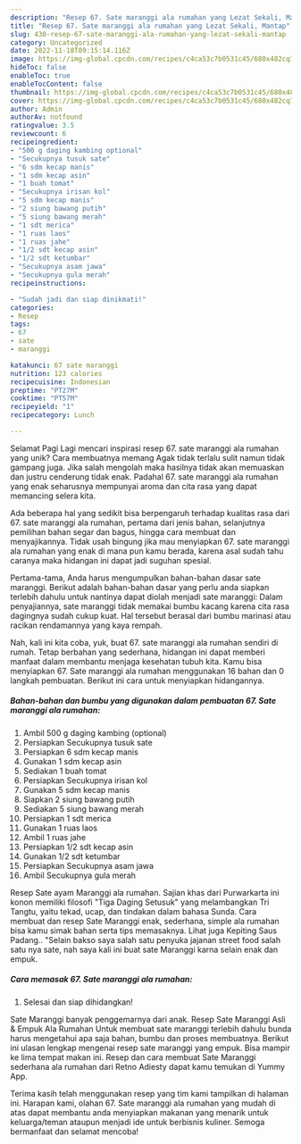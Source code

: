 ```yaml
---
description: "Resep 67. Sate maranggi ala rumahan yang Lezat Sekali, Mantap"
title: "Resep 67. Sate maranggi ala rumahan yang Lezat Sekali, Mantap"
slug: 430-resep-67-sate-maranggi-ala-rumahan-yang-lezat-sekali-mantap
category: Uncategorized
date: 2022-11-18T09:15:14.116Z
image: https://img-global.cpcdn.com/recipes/c4ca53c7b0531c45/680x482cq70/67-sate-maranggi-ala-rumahan-foto-resep-utama.jpg
hideToc: false
enableToc: true
enableTocContent: false
thumbnail: https://img-global.cpcdn.com/recipes/c4ca53c7b0531c45/680x482cq70/67-sate-maranggi-ala-rumahan-foto-resep-utama.jpg
cover: https://img-global.cpcdn.com/recipes/c4ca53c7b0531c45/680x482cq70/67-sate-maranggi-ala-rumahan-foto-resep-utama.jpg
author: Admin
authorAv: notfound
ratingvalue: 3.5
reviewcount: 6
recipeingredient:
- "500 g daging kambing optional"
- "Secukupnya tusuk sate"
- "6 sdm kecap manis"
- "1 sdm kecap asin"
- "1 buah tomat"
- "Secukupnya irisan kol"
- "5 sdm kecap manis"
- "2 siung bawang putih"
- "5 siung bawang merah"
- "1 sdt merica"
- "1 ruas laos"
- "1 ruas jahe"
- "1/2 sdt kecap asin"
- "1/2 sdt ketumbar"
- "Secukupnya asam jawa"
- "Secukupnya gula merah"
recipeinstructions:

- "Sudah jadi dan siap dinikmati!"
categories:
- Resep
tags:
- 67
- sate
- maranggi

katakunci: 67 sate maranggi 
nutrition: 123 calories
recipecuisine: Indonesian
preptime: "PT27M"
cooktime: "PT57M"
recipeyield: "1"
recipecategory: Lunch

---
```



Selamat Pagi Lagi mencari inspirasi resep 67. sate maranggi ala rumahan yang unik? Cara membuatnya memang Agak tidak terlalu sulit namun tidak gampang juga. Jika salah mengolah maka hasilnya tidak akan memuaskan dan justru cenderung tidak enak. Padahal 67. sate maranggi ala rumahan yang enak seharusnya mempunyai aroma dan cita rasa yang dapat memancing selera kita.


Ada beberapa hal yang sedikit bisa berpengaruh terhadap kualitas rasa dari 67. sate maranggi ala rumahan, pertama dari jenis bahan, selanjutnya pemilihan bahan segar dan bagus, hingga cara membuat dan menyajikannya. Tidak usah bingung jika mau menyiapkan 67. sate maranggi ala rumahan yang enak di mana pun kamu berada, karena asal sudah tahu caranya maka hidangan ini dapat jadi suguhan spesial.

Pertama-tama, Anda harus mengumpulkan bahan-bahan dasar sate maranggi. Berikut adalah bahan-bahan dasar yang perlu anda siapkan terlebih dahulu untuk nantinya dapat diolah menjadi sate maranggi: Dalam penyajiannya, sate maranggi tidak memakai bumbu kacang karena cita rasa dagingnya sudah cukup kuat. Hal tersebut berasal dari bumbu marinasi atau racikan rendamannya yang kaya rempah.


Nah, kali ini kita coba, yuk, buat 67. sate maranggi ala rumahan sendiri di rumah. Tetap berbahan yang sederhana, hidangan ini dapat memberi manfaat dalam membantu menjaga kesehatan tubuh kita. Kamu bisa menyiapkan 67. Sate maranggi ala rumahan menggunakan 16 bahan dan 0 langkah pembuatan. Berikut ini cara untuk menyiapkan hidangannya.

<!--inarticleads1-->

##### Bahan-bahan dan bumbu yang digunakan dalam pembuatan 67. Sate maranggi ala rumahan:

1. Ambil 500 g daging kambing (optional)
1. Persiapkan Secukupnya tusuk sate
1. Persiapkan 6 sdm kecap manis
1. Gunakan 1 sdm kecap asin
1. Sediakan 1 buah tomat
1. Persiapkan Secukupnya irisan kol
1. Gunakan 5 sdm kecap manis
1. Siapkan 2 siung bawang putih
1. Sediakan 5 siung bawang merah
1. Persiapkan 1 sdt merica
1. Gunakan 1 ruas laos
1. Ambil 1 ruas jahe
1. Persiapkan 1/2 sdt kecap asin
1. Gunakan 1/2 sdt ketumbar
1. Persiapkan Secukupnya asam jawa
1. Ambil Secukupnya gula merah


Resep Sate ayam Maranggi ala rumahan. Sajian khas dari Purwarkarta ini konon memiliki filosofi &#34;Tiga Daging Setusuk&#34; yang melambangkan Tri Tangtu, yaitu tekad, ucap, dan tindakan dalam bahasa Sunda. Cara membuat dan resep Sate Maranggi enak, sederhana, simple ala rumahan bisa kamu simak bahan serta tips memasaknya. Lihat juga Kepiting Saus Padang.. &#34;Selain bakso saya salah satu penyuka jajanan street food salah satu nya sate, nah saya kali ini buat sate Maranggi karna selain enak dan empuk. 

<!--inarticleads2-->

##### Cara memasak 67. Sate maranggi ala rumahan:


1. Selesai dan siap dihidangkan!

Sate Maranggi banyak penggemarnya dari anak. Resep Sate Maranggi Asli &amp; Empuk Ala Rumahan Untuk membuat sate maranggi terlebih dahulu bunda harus mengetahui apa saja bahan, bumbu dan proses membuatnya. Berikut ini ulasan lengkap mengenai resep sate maranggi yang empuk. Bisa mampir ke lima tempat makan ini. Resep dan cara membuat Sate Maranggi sederhana ala rumahan dari Retno Adiesty dapat kamu temukan di Yummy App. 

Terima kasih telah menggunakan resep yang tim kami tampilkan di halaman ini. Harapan kami, olahan 67. Sate maranggi ala rumahan yang mudah di atas dapat membantu anda menyiapkan makanan yang menarik untuk keluarga/teman ataupun menjadi ide untuk berbisnis kuliner. Semoga bermanfaat dan selamat mencoba!
